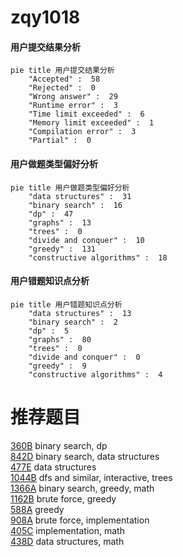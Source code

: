 # zqy1018

<!-- tabs:start -->



#### **用户提交结果分析**

```mermaid
pie title 用户提交结果分析
    "Accepted" :  58
    "Rejected" :  0
    "Wrong answer" :  29
    "Runtime error" :  3
    "Time limit exceeded" :  6
    "Memory limit exceeded" :  1
    "Compilation error" :  3
    "Partial" :  0
```

#### **用户做题类型偏好分析**

```mermaid
pie title 用户做题类型偏好分析
    "data structures" :  31
    "binary search" :  16
    "dp" :  47
    "graphs" :  13
    "trees" :  0
    "divide and conquer" :  10
    "greedy" :  131
    "constructive algorithms" :  18
```
#### **用户错题知识点分析**

```mermaid
pie title 用户错题知识点分析
    "data structures" :  13
    "binary search" :  2
    "dp" :  5
    "graphs" :  80
    "trees" :  0
    "divide and conquer" :  0
    "greedy" :  9
    "constructive algorithms" :  4
```



<!-- tabs:end -->
# 推荐题目
[360B](https://codeforces.com/contest/360/problem/B)		binary search,
                        dp		  
[842D](https://codeforces.com/contest/842/problem/D)		binary search,
                        data structures		  
[477E](https://codeforces.com/contest/477/problem/E)		data structures		  
[1044B](https://codeforces.com/contest/1044/problem/B)		dfs and similar,
                        interactive,
                        trees		  
[1366A](https://codeforces.com/contest/1366/problem/A)		binary search,
                        greedy,
                        math		  
[1162B](https://codeforces.com/contest/1162/problem/B)		brute force,
                        greedy		  
[588A](https://codeforces.com/contest/588/problem/A)		greedy		  
[908A](https://codeforces.com/contest/908/problem/A)		brute force,
                        implementation		  
[405C](https://codeforces.com/contest/405/problem/C)		implementation,
                        math		  
[438D](https://codeforces.com/contest/438/problem/D)		data structures,
                        math		  
